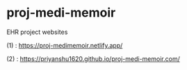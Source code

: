 # proj-medi-memoir
EHR project websites 

(1) : https://proj-medimemoir.netlify.app/

(2) : https://priyanshu1620.github.io/proj-medi-memoir.com/   
